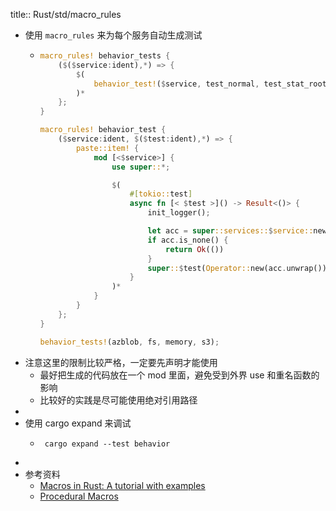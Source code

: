 title:: Rust/std/macro_rules

- 使用 `macro_rules` 来为每个服务自动生成测试
	- ```rust
	  macro_rules! behavior_tests {
	      ($($service:ident),*) => {
	          $(
	              behavior_test!($service, test_normal, test_stat_root, test_stat_non_exist);
	          )*
	      };
	  }
	  
	  macro_rules! behavior_test {
	      ($service:ident, $($test:ident),*) => {
	          paste::item! {
	              mod [<$service>] {
	                  use super::*;
	  
	                  $(
	                      #[tokio::test]
	                      async fn [< $test >]() -> Result<()> {
	                          init_logger();
	  
	                          let acc = super::services::$service::new().await?;
	                          if acc.is_none() {
	                              return Ok(())
	                          }
	                          super::$test(Operator::new(acc.unwrap())).await
	                      }
	                  )*
	              }
	          }
	      };
	  }
	  
	  behavior_tests!(azblob, fs, memory, s3);
	  ```
- 注意这里的限制比较严格，一定要先声明才能使用
	- 最好把生成的代码放在一个 mod 里面，避免受到外界 use 和重名函数的影响
	- 比较好的实践是尽可能使用绝对引用路径
-
- 使用 cargo expand 来调试
	- ```shell
	   cargo expand --test behavior
	  ```
-
- 参考资料
	- [Macros in Rust: A tutorial with examples](https://blog.logrocket.com/macros-in-rust-a-tutorial-with-examples/)
	- [Procedural Macros](https://doc.rust-lang.org/reference/procedural-macros.html)